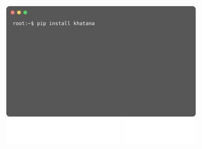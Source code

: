 <picture>
  <img src="https://github.com/WaqarKhatana220/WaqarKhatana220/blob/main/animation.svg" alt="Animation SVG">
</picture>

<div style="display: flex; gap: 10px;">
  <a href="https://raw.githubusercontent.com/WaqarKhatana220/WaqarKhatana220/main/Waqar_Khatana.pdf" target="_blank" rel="noopener noreferrer">
    <img src="https://github.com/WaqarKhatana220/WaqarKhatana220/blob/main/resume.svg" alt="View Resume">
  </a>
  <a href="#">
    <img src="https://github.com/WaqarKhatana220/WaqarKhatana220/blob/main/portfolio.svg" alt="View portfolio">
  </a>
</div>

